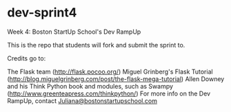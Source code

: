 dev-sprint4
===========

Week 4: Boston StartUp School's Dev RampUp

This is the repo that students will fork and submit the sprint to.

Credits go to:

The Flask team (http://flask.pocoo.org/)
Miguel Grinberg's Flask Tutorial (http://blog.miguelgrinberg.com/post/the-flask-mega-tutorial)
Allen Downey and his Think Python book and modules, such as Swampy (http://www.greenteapress.com/thinkpython/)
For more info on the Dev RampUp, contact Juliana@bostonstartupschool.com